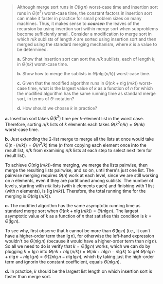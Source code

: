 > Although merge sort runs in $\Theta(\lg n)$ worst-case time and insertion sort runs in $\Theta(n^2)$ worst-case time, the constant factors in insertion sort can make it faster in practice for small problem sizes on many machines. Thus, it makes sense to __*coarsen*__ the leaves of the recursion by using insertion sort within merge sort when subproblems become sufficiently small. Consider a modification to merge sort in which $n / k$ sublists of length $k$ are sorted using insertion sort and then merged using the standard merging mechanism, where $k$ is a value to be determined.
>
> **a.** Show that insertion sort can sort the $n / k$ sublists, each of length $k$, in $\Theta(nk)$ worst-case time.
>
> **b.** Show how to merge the sublists in $\Theta(n\lg(n / k))$ worst-case time.
>
> **c.** Given that the modified algorithm runs in $\Theta(nk + n\lg(n / k))$ worst-case time, what is the largest value of $k$ as a function of $n$ for which the modified algorithm has the same running time as standard merge sort, in terms of $\Theta$-notation?
>
> **d.** How should we chosse $k$ in practice?

**a.** Insertion sort takes $\Theta(k^2)$ time per $k$-element list in the worst case. Therefore, sorting $n / k$ lists of $k$ elements each takes $\Theta(k^2n / k) = \Theta(nk)$ worst-case time.

**b.** Just extending the 2-list merge to merge all the lists at once would take $\Theta(n \cdot(n / k)) = \Theta(n^2/k)$ time ($n$ from copying each element once into the result list, $n / k$ from examining $n / k$ lists at each step to select next item for result list).

To achieve $\Theta(n\lg(n / k))$-time merging, we merge the lists pairwise, then merge the resulting lists pairwise, and so on, until there's just one list. The pairwise merging requires $\Theta(n)$ work at each level, since we are still working on $n$ elements, even if they are partitioned among sublists. The number of levels, starting with $n / k$ lists (with $k$ elements each) and finishing with 1 list (with $n$ elements), is $\lceil \lg(n / k) \rceil$. Therefore, the total running time for the merging is $\Theta(n\lg(n / k))$.

**c.** The modified algorithm has the same asymptotic running time as standard merge sort when $\Theta(nk + n\lg(n / k)) = \Theta(n\lg n)$. The largest asymptotic value of $k$ as a function of $n$ that satisfies this condition is $k = \Theta(\lg n)$.

To see why, first observe that $k$ cannot be more than $\Theta(\lg n)$ (i.e., it can't have a higher-order term than $\lg n$), for otherwise the left-hand expression wouldn't be $\Theta(n\lg n)$ (because it would have a higher-order term than $n\lg n$). So all we need to do is verify that $k = \Theta(\lg n)$ works, which we can do by plugging $k = \lg n$ into $\Theta(nk + n\lg(n / k)) = \Theta(nk + n\lg n - n\lg k)$ to get $\Theta(n\lg n + n\lg n - n\lg\lg n) = \Theta(2n\lg n - n\lg\lg n)$, which by taking just the high-order term and ignorin the constant coefficient, equals $\Theta(n\lg n)$.

**d.** In practice, $k$ should be the largest list length on which insertion sort is faster than merge sort.
